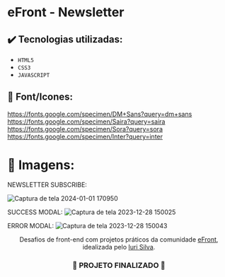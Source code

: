 <h1>
  eFront - Newsletter
</h1>

## ✔️ Tecnologias utilizadas:
- ``HTML5``
- ``CSS3``
- ``JAVASCRIPT``

## :paperclip: Font/Icones:

https://fonts.google.com/specimen/DM+Sans?query=dm+sans
https://fonts.google.com/specimen/Saira?query=saira
https://fonts.google.com/specimen/Sora?query=sora
https://fonts.google.com/specimen/Inter?query=inter

# :pushpin: Imagens:

NEWSLETTER SUBSCRIBE:

![Captura de tela 2024-01-01 170950](https://github.com/gabr1elpachec0/newsletter-eFront/assets/97643968/ffd51c41-9924-4c3d-96ee-9b5820419410)

SUCCESS MODAL:
![Captura de tela 2023-12-28 150025](https://github.com/gabr1elpachec0/newsletter-eFront/assets/97643968/0f549b42-5885-41d7-9c81-a3182f4fab16)

ERROR MODAL:
![Captura de tela 2023-12-28 150043](https://github.com/gabr1elpachec0/newsletter-eFront/assets/97643968/ce4a5c7e-ef49-4291-8769-85330303fe1c)


<p align="center">Desafios de front-end com projetos práticos da comunidade <a href="https://iuricode.com/efront/">eFront</a>, idealizada pelo <a href="https://www.iuricode.com/">Iuri Silva</a>.</p>

<h3 align="center">
  
  :construction: PROJETO FINALIZADO :construction:
  
</h3>

